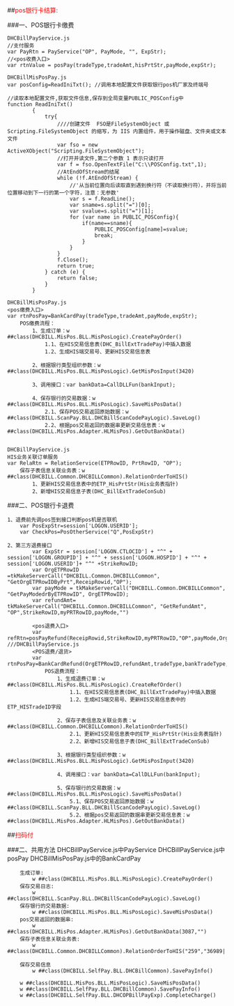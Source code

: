 ##<font color=red>pos银行卡结算:</font>



###一、POS银行卡缴费

	DHCBillPayService.js
	//支付服务
	var PayRtn = PayService("OP", PayMode, "", ExpStr);  
	//<pos收费入口>  
	var rtnValue = posPay(tradeType,tradeAmt,hisPrtStr,payMode,expStr);

	DHCBillMisPosPay.js
	var posConfig=ReadIniTxt();	//调用本地配置文件获取银行pos机厂家及终端号
		
	//读取本地配置文件,获取文件信息,保存到全局变量PUBLIC_POSConfig中
	function ReadIniTxt()
			{
				try{
					////创建文件  FSO是FileSystemObject 或 Scripting.FileSystemObject 的缩写，为 IIS 内置组件，用于操作磁盘、文件夹或文本文件
					var fso = new ActiveXObject("Scripting.FileSystemObject"); 
                    //打开并读文件,第二个参数 1 表示只读打开
					var f = fso.OpenTextFile("C:\\POSConfig.txt",1);    
					//AtEndOfStream的结尾
					while (!f.AtEndOfStream) {    
						//'从当前位置向后读取直到遇到换行符（不读取换行符），并将当前位置移动到下一行的第一个字符，注意：无参数'
						var s = f.ReadLine();              
						var sname=s.split("=")[0];
						var svalue=s.split("=")[1];
						for (var name in PUBLIC_POSConfig){
							if(name==sname){
								PUBLIC_POSConfig[name]=svalue;
								break;
							}
						}
					}
					f.Close();
					return true;
				} catch (e) {
					return false;
				}	
			}

	DHCBillMisPosPay.js
	<pos缴费入口>
	var rtnPosPay=BankCardPay(tradeType,tradeAmt,payMode,expStr);
		POS缴费流程：
			1、生成订单：w ##class(DHCBILL.MisPos.BLL.MisPosLogic).CreatePayOrder()
				1.1、在HIS交易信息表(DHC_BillExtTradePay)中插入数据
				1.2、生成HIS端交易号、更新HIS交易信息表

			2、根据银行类型组织参数：w ##class(DHCBILL.MisPos.BLL.MisPosLogic).GetMisPosInput(3420)
			
			3、调用接口：var bankData=CallDLLFun(bankInput);

			4、保存银行的交易数据：w ##class(DHCBILL.MisPos.BLL.MisPosLogic).SaveMisPosData()
				2.1、保存POS交易返回原始数据：w ##class(DHCBILL.ScanPay.BLL.DHCBillScanCodePayLogic).SaveLog()
				2.2、根据pos交易返回的数据串更新交易信息表：w ##class(DHCBILL.MisPos.Adapter.HLMisPos).GetOutBankData()


	DHCBillPayService.js
	HIS业务关联订单服务
	var RelaRtn = RelationService(ETPRowID, PrtRowID, "OP");
		保存子表信息关联业务表：w ##class(DHCBILL.Common.DHCBILLCommon).RelationOrderToHIS()
			1、更新HIS交易信息表中的ETP_HisPrtStr(His业务表指针)
			2、新增HIS交易信息子表(DHC_BillExtTradeConSub)

###二、POS银行卡退费

	1、退费前先调pos签到接口判断pos机是否联机
		var PosExpStr=session['LOGON.USERID'];
		var CheckPos=PosOtherService("Q",PosExpStr)

	2、第三方退费接口
			var ExpStr = session['LOGON.CTLOCID'] + "^" + session['LOGON.GROUPID'] + "^" + session['LOGON.HOSPID'] + "^" + session['LOGON.USERID']+ "^" +StrikeRowID;
			var OrgETPRowID =tkMakeServerCall("DHCBILL.Common.DHCBILLCommon", "GetOrgETPRowIDByPrt",ReceipRowid,"OP");
			var payMode = tkMakeServerCall("DHCBILL.Common.DHCBILLCommon", "GetPayModedrByETPRowID", OrgETPRowID);
			var refundAmt= tkMakeServerCall("DHCBILL.Common.DHCBILLCommon", "GetRefundAmt", "OP",StrikeRowID,myPRTRowID,payMode,"")

			<pos退费入口>
			var refRtn=posPayRefund(ReceipRowid,StrikeRowID,myPRTRowID,"OP",payMode,OrgETPRowID,"OP",refundAmt,ExpStr)   ///DHCBillPayService.js
			<POS退费/退货>		
			var rtnPosPay=BankCardRefund(OrgETPRowID,refundAmt,tradeType,bankTradeType,payMode,expStr);
				POS退费流程：
					1、生成退费订单：w ##class(DHCBILL.MisPos.BLL.MisPosLogic).CreateRefOrder()
						1.1、在HIS交易信息表(DHC_BillExtTradePay)中插入数据
						1.2、生成HIS端交易号、更新HIS交易信息表中的ETP_HISTradeID字段

					2、保存子表信息及关联业务表：w ##class(DHCBILL.Common.DHCBILLCommon).RelationOrderToHIS()
						2.1、更新HIS交易信息表中的ETP_HisPrtStr(His业务表指针)
						2.2、新增HIS交易信息子表(DHC_BillExtTradeConSub)

					3、根据银行类型组织参数：w ##class(DHCBILL.MisPos.BLL.MisPosLogic).GetMisPosInput(3420)
			
					4、调用接口：var bankData=CallDLLFun(bankInput);

					5、保存银行的交易数据：w ##class(DHCBILL.MisPos.BLL.MisPosLogic).SaveMisPosData()
						5.1、保存POS交易返回原始数据：w ##class(DHCBILL.ScanPay.BLL.DHCBillScanCodePayLogic).SaveLog()
						5.2、根据pos交易返回的数据串更新交易信息表：w ##class(DHCBILL.MisPos.Adapter.HLMisPos).GetOutBankData()



##<font color=red>扫码付</font>

	


###二、共用方法
		DHCBillPayService.js中PayService
		DHCBillPayService.js中posPay
		DHCBillMisPosPay.js中的BankCardPay
	
		生成订单:
			w ##class(DHCBILL.MisPos.BLL.MisPosLogic).CreatePayOrder()
		保存交易日志:
			w ##class(DHCBILL.ScanPay.BLL.DHCBillScanCodePayLogic).SaveLog()
		保存银行的交易数据:
			w ##class(DHCBILL.MisPos.BLL.MisPosLogic).SaveMisPosData()
		pos交易返回的数据串:
			w ##class(DHCBILL.MisPos.Adapter.HLMisPos).GetOutBankData(3087,"")
		保存子表信息关联业务表:
			w ##class(DHCBILL.Common.DHCBILLCommon).RelationOrderToHIS("259","36989||4","PRE")

		保存交易信息
			w ##class(DHCBILL.SelfPay.BLL.DHCBillCommon).SavePayInfo()

		w ##class(DHCBILL.MisPos.BLL.MisPosLogic).SaveMisPosData()
		w ##class(DHCBILL.SelfPay.BLL.DHCBillCommon).SavePayInfo()
		w ##class(DHCBILL.SelfPay.BLL.DHCOPBillPayExp).CompleteCharge()